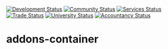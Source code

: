 
[![Development Status](https://img.shields.io/badge/dynamic/xml?url=https%3A%2F%2Fdev.flavours.k8s.onestein.eu%2F&query=%2F%2Fdiv%5B%40id%3D'wrapwrap'%5D&suffix=Online&label=Development)](https://dev.flavours.k8s.onestein.eu/)
[![Community Status](https://img.shields.io/badge/dynamic/xml?url=https%3A%2F%2Fcommunity.flavours.k8s.onestein.eu%2F&query=%2F%2Fdiv%5B%40id%3D'wrapwrap'%5D&suffix=Online&label=Community)](https://community.flavours.k8s.onestein.eu/)
[![Services Status](https://img.shields.io/badge/dynamic/xml?url=https%3A%2F%2Fservices.flavours.k8s.onestein.eu%2F&query=%2F%2Fdiv%5B%40id%3D'wrapwrap'%5D&suffix=Online&label=Services)](https://services.flavours.k8s.onestein.eu/)
[![Trade Status](https://img.shields.io/badge/dynamic/xml?url=https%3A%2F%2Ftrade.flavours.k8s.onestein.eu%2F&query=%2F%2Fdiv%5B%40id%3D'wrapwrap'%5D&suffix=Online&label=Trade)](https://trade.flavours.k8s.onestein.eu/)
[![University Status](https://img.shields.io/badge/dynamic/xml?url=https%3A%2F%2Funiversity.flavours.k8s.onestein.eu%2F&query=%2F%2Fdiv%5B%40id%3D'wrapwrap'%5D&suffix=Online&label=University)](https://university.flavours.k8s.onestein.eu/)
[![Accountancy Status](https://img.shields.io/badge/dynamic/xml?url=https%3A%2F%2Faccountancy.flavours.k8s.onestein.eu%2F&query=%2F%2Fdiv%5B%40id%3D'wrapwrap'%5D&suffix=Online&label=Accountancy)](https://accountancy.flavours.k8s.onestein.eu/)


# addons-container
